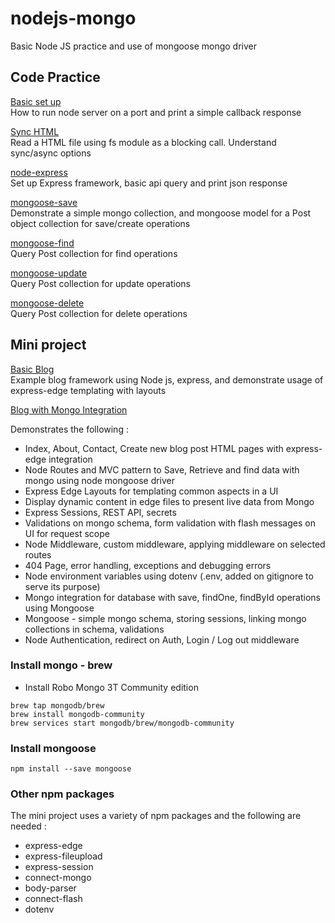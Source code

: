 # nodejs-mongo

Basic Node JS practice and use of mongoose mongo driver

## Code Practice

[Basic set up](node_basics/basic_index.js)
<br/>
How to run node server on a port and print a simple callback response

[Sync HTML](node_basics/read_sync.js)
<br/>
Read a HTML file using fs module as a blocking call. Understand sync/async options

[node-express](node-express/index.js)
<br/>
Set up Express framework, basic api query and print json response

[mongoose-save](mongoose-basics/mongo-save.js)
<br/>
Demonstrate a simple mongo collection, and mongoose model for a Post object collection for save/create operations

[mongoose-find](mongoose-basics/mongo-find.js)
<br/>
Query Post collection for find operations


[mongoose-update](mongoose-basics/mongo-update.js)
<br/>
Query Post collection for update operations

[mongoose-delete](mongoose-basics/mongo-delete.js)
<br/>
Query Post collection for delete operations


## Mini project

[Basic Blog](express-static/index.js)
<br/>
Example blog framework using Node js, express, and demonstrate usage of express-edge templating with layouts

[Blog with Mongo Integration](nodejs-blog/index.js)
<br/>
<p> Demonstrates the following : </p>
<ul>
 <li> Index, About, Contact, Create new blog post HTML pages with express-edge integration </li>
 <li> Node Routes and MVC pattern to Save, Retrieve and find data with mongo using node mongoose driver </li>
 <li> Express Edge Layouts for templating common aspects in a UI </li>
 <li> Display dynamic content in edge files to present live data from Mongo </li>
 <li> Express Sessions, REST API, secrets </li>
 <li> Validations on mongo schema, form validation with flash messages on UI for request scope </li>
 <li> Node Middleware, custom middleware, applying middleware on selected routes </li>
 <li> 404 Page, error handling, exceptions and debugging errors </li>
 <li> Node environment variables using dotenv (.env, added on gitignore to serve its purpose)
 <li> Mongo integration for database with save, findOne, findById operations using Mongoose
 <li> Mongoose - simple mongo schema, storing sessions, linking mongo collections in schema, validations </li>
 <li> Node Authentication, redirect on Auth, Login / Log out middleware
</ul>

### Install mongo - brew

- Install Robo Mongo 3T Community edition

```
brew tap mongodb/brew
brew install mongodb-community
brew services start mongodb/brew/mongodb-community
```

### Install mongoose

```
npm install --save mongoose
```

### Other npm packages

The mini project uses a variety of npm packages and the following are needed :

- express-edge
- express-fileupload
- express-session
- connect-mongo
- body-parser
- connect-flash
- dotenv